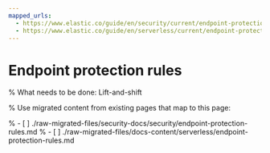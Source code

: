 ```yaml
---
mapped_urls:
  - https://www.elastic.co/guide/en/security/current/endpoint-protection-rules.html
  - https://www.elastic.co/guide/en/serverless/current/endpoint-protection-rules.html
---
```


# Endpoint protection rules

% What needs to be done: Lift-and-shift

% Use migrated content from existing pages that map to this page:

% - [ ] ./raw-migrated-files/security-docs/security/endpoint-protection-rules.md
% - [ ] ./raw-migrated-files/docs-content/serverless/endpoint-protection-rules.md